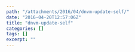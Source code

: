 ```yaml
---
path: "/attachments/2016/04/dnvm-update-self/"
date: "2016-04-20T12:57:06Z"
title: "dnvm-update-self"
categories: []
tags: []
excerpt: ""
---
```


